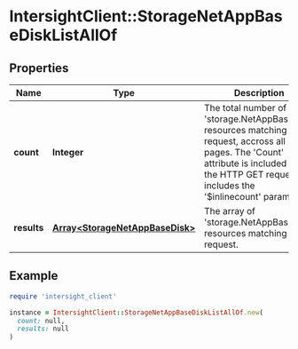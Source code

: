 # IntersightClient::StorageNetAppBaseDiskListAllOf

## Properties

| Name | Type | Description | Notes |
| ---- | ---- | ----------- | ----- |
| **count** | **Integer** | The total number of &#39;storage.NetAppBaseDisk&#39; resources matching the request, accross all pages. The &#39;Count&#39; attribute is included when the HTTP GET request includes the &#39;$inlinecount&#39; parameter. | [optional] |
| **results** | [**Array&lt;StorageNetAppBaseDisk&gt;**](StorageNetAppBaseDisk.md) | The array of &#39;storage.NetAppBaseDisk&#39; resources matching the request. | [optional] |

## Example

```ruby
require 'intersight_client'

instance = IntersightClient::StorageNetAppBaseDiskListAllOf.new(
  count: null,
  results: null
)
```


